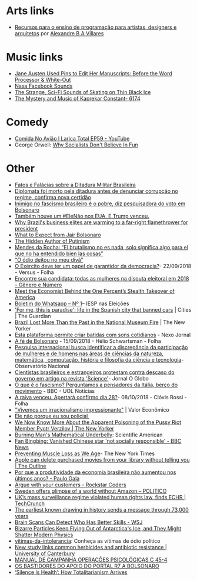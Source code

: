 # Arts links

* [Recursos para o ensino de programação para artistas, designers e arquitetos](https://gumroad.com/l/LrVZ) por [Alexandre B A Villares](https://github.com/villares)


# Music links

* [Jane Austen Used Pins to Edit Her Manuscripts: Before the Word Processor & White-Out](http://www.openculture.com/2018/02/jane-austen-used-pins-to-edit-her-manuscripts-before-the-word-processor-white-out.html)
* [Nasa Facebook Sounds](https://www.facebook.com/sound/collection?soundCollectionTab=sound_effects&search=NASA)
* [The Strange, Sci-Fi Sounds of Skating on Thin Black Ice](http://www.openculture.com/2018/02/the-strange-sci-fi-sounds-of-skating-on-thin-black-ice.html)
* [The Mystery and Music of Kaprekar Constant- 6174](http://arabale.com/blog/2014/4/29/the-mystery-and-music-of-kaprekar-constant-6174)

# Comedy

* [Comida No Avião l Larica Total EP59 - YouTube](https://www.youtube.com/watch?v=SzcK-qP3NXY)
* George Orwell: [Why Socialists Don't Believe In Fun](http://www.orwell.ru/library/articles/socialists/english/e_fun)

# Other

* [Fatos e Falácias sobre a Ditadura Militar Brasileira](https://medium.com/@leorossatto/fatos-e-fal%C3%A1cias-sobre-a-ditadura-militar-brasileira-2be306ee49f5)
* [Diplomata foi morto pela ditadura antes de denunciar corrupção no regime, confirma nova certidão](https://epoca.globo.com/diplomata-foi-morto-pela-ditadura-antes-de-denunciar-corrupcao-no-regime-confirma-nova-certidao-23089585)
* [Inimigo no fascismo brasileiro é o pobre, diz pesquisadora do voto em Bolsonaro](http://br.rfi.fr/brasil/20180918-inimigo-no-fascismo-brasileiro-e-o-pobre-diz-pesquisadora-do-voto-em-bolsonaro)
* [Também houve um #EleNão nos EUA. E Trump venceu.](https://theintercept.com/2018/09/26/ele-nao-trump-bolsonaro/)
* [Why Brazil's business elites are warming to a far-right flamethrower for president](https://www.reuters.com/article/us-brazil-elections-markets-analysis/why-brazils-business-elites-are-warming-to-a-far-right-flamethrower-for-president-idUSKCN1MB1H2)
* [What to Expect from Jair Bolsonaro](https://www.americasquarterly.org/content/what-expect-jair-bolsonaro)
* [The Hidden Author of Putinism](https://www.theatlantic.com/international/archive/2014/11/hidden-author-putinism-russia-vladislav-surkov/382489/)
* [Mendes da Rocha: “El brutalismo no es nada, solo significa algo para el que no ha entendido bien las cosas”](https://elpais.com/elpais/2018/10/08/icon_design/1539001730_157977.html)
* [“O ódio deitou no meu divã”](https://brasil.elpais.com/brasil/2018/10/10/politica/1539207771_563062.html)
* [O Exército deve ter um papel de garantidor da democracia?](https://www1.folha.uol.com.br/colunas/versus/2018/09/o-exercito-deve-ter-um-papel-de-garantidor-da-democracia.shtml)- 22/09/2018 - Versus - Folha
* [Encontre sua candidata: todas as mulheres na disputa eleitoral em 2018 - Gênero e Número](http://www.generonumero.media/encontre-sua-candidata-todas-as-mulheres-na-disputa-eleitoral-em-2018/)
* [Meet the Economist Behind the One Percent’s Stealth Takeover of America](https://www.ineteconomics.org/perspectives/blog/meet-the-economist-behind-the-one-percents-stealth-takeover-of-america)
* [Boletim do Whatsapp – Nº 1](http://iespnaseleicoes.com.br/boletim-do-whatsapp-no-1/)– IESP nas Eleições
* ['For me, this is paradise': life in the Spanish city that banned cars](https://www.theguardian.com/cities/2018/sep/18/paradise-life-spanish-city-banned-cars-pontevedra) | Cities | The Guardian
* [Brazil Lost More Than the Past in the National Museum Fire](https://www.newyorker.com/news/dispatch/brazil-lost-more-than-the-past-in-the-national-museum-fire) | The New Yorker
* [Esta plataforma permite criar batidas com sons cotidianos](https://www.nexojornal.com.br/expresso/2018/09/15/Esta-plataforma-permite-criar-batidas-com-sons-cotidianos) - Nexo Jornal
* [A fé de Bolsonaro](https://www1.folha.uol.com.br/colunas/helioschwartsman/2018/09/a-fe-de-bolsonaro.shtml) - 15/09/2018 - Hélio Schwartsman - Folha
* [Pesquisa internacional busca identificar a discrepância da participação de mulheres e de homens nas áreas de ciências da natureza, matemática,  computação, história e filosofia da ciência e tecnologia](http://www.on.br/index.php/pt-br/ultimas-noticias/424-pesquisa-genero-ciencias.html)- Observatório Nacional
* [Cientistas brasileiros e estrangeiros protestam contra descaso do governo em artigo na revista 'Science'](https://oglobo.globo.com/sociedade/cientistas-brasileiros-estrangeiros-protestam-contra-descaso-do-governo-em-artigo-na-revista-science-23105156)- Jornal O Globo
* [O que é o fascismo? Perguntamos a pensadores da Itália, berço do movimento](https://noticias.uol.com.br/ultimas-noticias/bbc/2018/10/04/fascismo-italia.htm) - BBC - UOL Notícias
* [A raiva venceu. Apertará confirmo dia 28?](https://www1.folha.uol.com.br/colunas/clovisrossi/2018/10/a-raiva-venceu-apertara-confirmo-dia-28.shtml)- 08/10/2018 - Clóvis Rossi - Folha
* ["Vivemos um irracionalismo impressionante"](https://www.valor.com.br/politica/5900813/vivemos-um-irracionalismo-impressionante) | Valor Econômico
* [Ele não porque eu sou policial ](http://www.justificando.com/2018/10/09/ele-nao-porque-eu-sou-policial/)
* [We Now Know More About the Apparent Poisoning of the Pussy Riot Member Pyotr Verzilov | The New Yorker](https://www.newyorker.com/news/our-columnists/we-now-know-more-about-the-apparent-poisoning-of-the-pussy-riot-member-pyotr-verzilov)
* [Burning Man's Mathematical Underbelly](https://www.scientificamerican.com/article/burning-mans-mathematical-underbelly/): Scientific American
* [Fan Bingbing: Vanished Chinese star 'not socially responsible' - BBC News](https://www.bbc.com/news/world-asia-china-45426882)
* [Preventing Muscle Loss as We Age](https://www.nytimes.com/2018/09/03/well/live/preventing-muscle-loss-among-the-elderly.html)- The New York Times
* [Apple can delete purchased movies from your library without telling you | The Outline](https://theoutline.com/post/6167/apple-can-delete-the-movies-you-purchased-without-telling-you?zd=3&zi=i3xaj4s4)
* [Por que a produtividade da economia brasileira não aumentou nos últimos anos? - Paulo Gala](http://www.paulogala.com.br/por-que-a-produtividade-da-economia-brasileira-nao-aumentou-nos-ultimos-anos/)
* [Argue with your customers - Rockstar Coders](https://www.rockstarcoders.com/customer-feedback/)
* [Sweden offers glimpse of a world without Amazon – POLITICO](https://www.politico.eu/article/sweden-amazon-competition-ecommerce/)
* [UK’s mass surveillance regime violated human rights law, finds ECHR | TechCrunch](https://techcrunch.com/2018/09/13/uks-mass-surveillance-regime-violated-human-rights-law-finds-echr/)
* [The earliest known drawing in history sends a message through 73,000 years](https://www.nature.com/articles/d41586-018-06657-x)
* [Brain Scans Can Detect Who Has Better Skills - WSJ](https://www.wsj.com/articles/brain-scans-can-detect-who-has-better-skills-1538589600)
* [Bizarre Particles Keep Flying Out of Antarctica's Ice, and They Might Shatter Modern Physics](https://www.livescience.com/63692-standard-model-broken-supersymmetry-new-physics.html)
* [vitimas-da-intolerancia](https://github.com/okfn-brasil/vitimas-da-intolerancia): Conheça as vítimas de ódio político
* [New study links common herbicides and antibiotic resistance | University of Canterbury](https://www.canterbury.ac.nz/news/2018/new-study-links-common-herbicides-and-antibiotic-resistance.html)
* [MANUAL DE CAMPANHA OPERAÇÕES PSICOLÓGICAS C 45-4](https://pt.slideshare.net/DanielFXA/manual-de-campanha-operaes-psicolgicas-c-454)
* [OS BASTIDORES DO APOIO DO PORTAL R7 A BOLSONARO](https://theintercept.com/2018/10/13/bastidores-universal-edir-macedo-apoio-portal-r7-bolsonaro/)
* [‘Silence Is Health’: How Totalitarianism Arrives](https://www.nybooks.com/daily/2018/08/20/silence-is-health-how-totalitarianism-arrives/)

